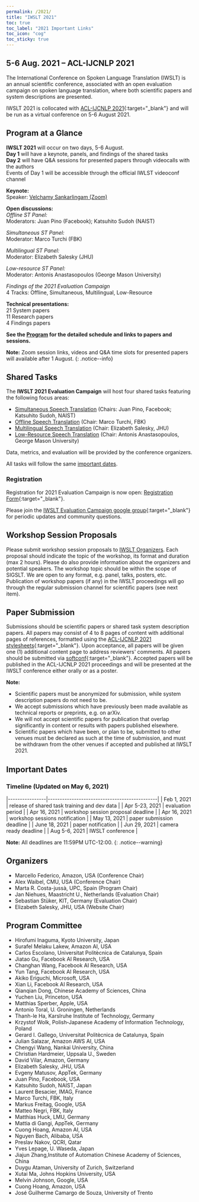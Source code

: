 ```yaml
---
permalink: /2021/
title: "IWSLT 2021"
toc: true
toc_label: "2021 Important Links"
toc_icon: "cog"
toc_sticky: true
---
```


## 5-6 Aug. 2021 – ACL-IJCNLP 2021

The International Conference on Spoken Language Translation (IWSLT) is an annual scientific conference, associated with an open evaluation campaign on spoken language translation, where both scientific papers and system descriptions are presented.

IWSLT 2021 is collocated with [ACL-IJCNLP 2021](https://2021.aclweb.org/){:target="_blank"} and will be run as a virtual conference on 5-6 August 2021.


## Program at a Glance

**IWSLT 2021** will occur on two days, 5-6 August.  
**Day 1** will have a keynote, panels, and findings of the shared tasks  
**Day 2** will have Q&A sessions for presented papers through videocalls with the authors    
Events of Day 1 will be accessible through the official IWLST videoconf channel   

**Keynote:**   
Speaker: [Velchamy Sankarlingam (Zoom)](/2021/keynote)  

**Open discussions:**  
*Offline ST Panel:*  
Moderators: Juan Pino (Facebook); Katsuhito Sudoh (NAIST)  

*Simultaneous ST Panel:*  
Moderator: Marco Turchi (FBK)  

*Multilingual ST Panel:*  
Moderator: Elizabeth Salesky (JHU)  

*Low-resource ST Panel:*  
Moderator: Antonis Anastasopoulos (George Mason University)  

*Findings of the 2021 Evaluation Campaign*  
4 Tracks: Offline, Simultaneous, Multilingual, Low-Resource  

**Technical presentations:**  
21 System papers  
11 Research papers  
4 Findings papers  

**See the [Program](/2021/program) for the detailed schedule and links to papers and sessions.**

**Note:** Zoom session links, videos and Q&A time slots for presented papers will available after 1 August. 
{: .notice--info}


## Shared Tasks

The **IWSLT 2021 Evaluation Campaign** will host four shared tasks featuring the following focus areas:

- [Simultaneous Speech Translation](/2021/simultaneous) (Chairs: Juan Pino, Facebook; Katsuhito Sudoh, NAIST)
- [Offline Speech Translation](/2021/offline)  (Chair: Marco Turchi, FBK)
- [Multilingual Speech Translation](/2021/multilingual) (Chair: Elizabeth Salesky, JHU)
- [Low-Resource Speech Translation](/2021/low-resource) (Chair: Antonis Anastasopoulos, George Mason University)

Data, metrics, and evaluation will be provided by the conference organizers.

All tasks will follow the same [important dates](#important-dates). 


### Registration

Registration for 2021 Evaluation Campaign is now open: [Registration Form](https://forms.gle/PSCgFW27fZY2JLW2A){:target="_blank"}. 

Please join the [IWSLT Evaluation Campaign google group](https://groups.google.com/g/iwslt-evaluation-campaign){:target="_blank"} for periodic updates and community questions.

## Workshop Session Proposals
Please submit workshop session proposals to [IWSLT Organizers](mailto:iwslt-organizers@googlegroups.com?subject=[Workshop_Proposal]). Each proposal should indicate the topic of the workshop, its format and duration (max 2 hours). Please do also provide information about the organizers and potential speakers. 
The workshop topic should be within the scope of SIGSLT. We are open to any format, e.g. panel, talks, posters, etc. Publication of workshop papers (if any) in the IWSLT proceedings will go through the regular submission channel for scientific papers (see next item). 

## Paper Submission

Submissions should be scientific papers or shared task system description papers. 
All papers may consist of 4 to 8 pages of content with additional pages of references, formatted using the [ACL-IJCNLP 2021 stylesheets](https://2021.aclweb.org/calls/papers/#paper-submission-and-templates){:target="_blank"}. 
Upon acceptance, all papers will be given one (1) additional content page to address reviewers' comments.
All papers should be submitted via [softconf](https://www.softconf.com/acl2021/w17_iwslt21/){:target="_blank"}.
Accepted papers will be published in the ACL-IJCNLP 2021 proceedings and will be presented at the IWSLT conference either orally or as a poster.

**Note:**
- Scientific papers must be anonymized for submission, while system description papers do not need to be.
- We accept submissions which have previously been made available as technical reports or preprints, e.g. on arXiv.
- We will not accept scientific papers for publication that overlap significantly in content or results with papers published elsewhere.
- Scientific papers which have been, or plan to be, submitted to other venues must be declared as such at the time of submission, and must be withdrawn from the other venues if accepted and published at IWSLT 2021.


## Important Dates

### Timeline (Updated on May 6, 2021)

|----------------|----------------------------------------------|
| Feb 1, 2021    | release of shared task training and dev data |
| Apr 5-23, 2021 | evaluation period                            |
| Apr 16, 2021   | workshop session proposal deadline           |
| Apr 16, 2021   | workshop sessions notification               |
| May 13, 2021    | paper submission deadline                    |
| June 18, 2021   | paper notification                           |
| Jun 29, 2021   | camera ready deadline                        |
| Aug 5-6, 2021  | IWSLT conference                             |

**Note:** All deadlines are 11:59PM UTC-12:00.
{: .notice--warning}

## Organizers
- Marcello Federico, Amazon, USA (Conference Chair)
- Alex Waibel, CMU, USA (Conference Chair)
- Marta R. Costa-jussà, UPC, Spain (Program Chair)
- Jan Niehues, Maastricht U., Netherlands (Evaluation Chair)
- Sebastian Stüker, KIT, Germany (Evaluation Chair)
- Elizabeth Salesky, JHU, USA (Website Chair)

## Program Committee

- Hirofumi Inaguma, Kyoto University, Japan
- Surafel Melaku Lakew, Amazon AI, USA
- Carlos Escolano, Universitat Politècnica de Catalunya, Spain
- Jiatao Gu, Facebook AI Research, USA
- Changhan Wang, Facebook AI Research, USA
- Yun Tang, Facebook AI Research, USA
- Akiko Eriguchi, Microsoft, USA
- Xian Li, Facebook AI Research, USA
- Qianqian Dong, Chinese Academy of Sciences, China
- Yuchen Liu, Princeton, USA
- Matthias Sperber, Apple, USA
- Antonio Toral, U. Groningen, Netherlands
- Thanh-le Ha, Karslruhe Institute of Technology, Germany
- Krzystof Wolk, Polish‐Japanese Academy of Information Technology, Poland
- Gerard I. Gallego, Universitat Politècnica de Catalunya, Spain
- Julian Salazar, Amazon AWS AI, USA
- Chengyi Wang, Nankai University, China
- Christian Hardmeier, Uppsala U., Sweden
- David Vilar, Amazon, Germany
- Elizabeth Salesky, JHU, USA
- Evgeny Matusov, AppTek, Germany
- Juan Pino, Facebook, USA
- Katsuhito Sudoh, NAIST, Japan
- Laurent Besacier, IMAG, France
- Marco Turchi, FBK, Italy
- Markus Freitag, Google, USA
- Matteo Negri, FBK, Italy
- Matthias Huck, LMU, Germany
- Mattia di Gangi, AppTek, Germany
- Cuong Hoang, Amazon AI, USA
- Nguyen Bach, Alibaba, USA
- Preslav Nakov, QCRI, Qatar
- Yves Lepage, U. Waseda, Japan
- Jiajun Zhang,Institute of Automation Chinese Academy of Sciences, China
- Duygu Ataman, University of Zurich, Switzerland 
- Xutai Ma, Johns Hopkins University, USA
- Melvin Johnson, Google, USA
- Cuong Hoang, Amazon, USA 
- José Guilherme Camargo de Souza, University of Trento
